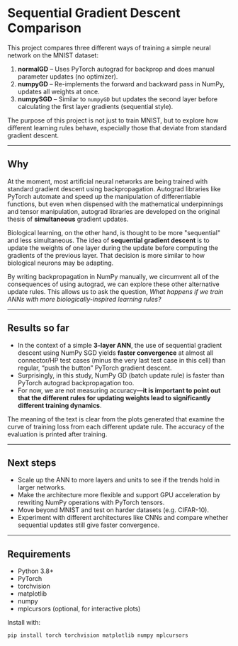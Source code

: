 # Sequential Gradient Descent Comparison

This project compares three different ways of training a simple neural network on the MNIST dataset:

1. **normalGD** – Uses PyTorch autograd for backprop and does manual parameter updates (no optimizer).  
2. **numpyGD** – Re-implements the forward and backward pass in NumPy, updates all weights at once.  
3. **numpySGD** – Similar to `numpyGD` but updates the second layer before calculating the first layer gradients (sequential style).  

The purpose of this project is not just to train MNIST, but to explore how different learning rules behave, especially those that deviate from standard gradient descent.

---

## Why

At the moment, most artificial neural networks are being trained with standard gradient descent using backpropagation.  Autograd libraries like PyTorch automate and speed up the manipulation of differentiable functions, but even when dispensed with the mathematical underpinnings and tensor manipulation, autograd libraries are developed on the original thesis of **simultaneous** gradient updates.  


Biological learning, on the other hand, is thought to be more "sequential" and less simultaneous. The idea of **sequential gradient descent** is to update the weights of one layer during the update before computing the gradients of the previous layer. That decision is more similar to how biological neurons may be adapting.  


By writing backpropagation in NumPy manually, we circumvent all of the consequences of using autograd, we can explore these other alternative update rules. This allows us to ask the question, *What happens if we train ANNs with more biologically-inspired learning rules?*

---

## Results so far

- In the context of a simple **3-layer ANN**, the use of sequential gradient descent using NumPy SGD yields **faster convergence** at almost all connector/HP test cases (minus the very last test case in this cell) than regular, “push the button” PyTorch gradient descent.  
- Surprisingly, in this study, NumPy GD (batch update rule) is faster than PyTorch autograd backpropagation too.  
- For now, we are not measuring accuracy—**it is important to point out that the different rules for updating weights lead to significantly different training dynamics**.  

The meaning of the text is clear from the plots generated that examine the curve of training loss from each different update rule. The accuracy of the evaluation is printed after training.

---

## Next steps

- Scale up the ANN to more layers and units to see if the trends hold in larger networks.  
- Make the architecture more flexible and support GPU acceleration by rewriting NumPy operations with PyTorch tensors.  
- Move beyond MNIST and test on harder datasets (e.g. CIFAR-10).  
- Experiment with different architectures like CNNs and compare whether sequential updates still give faster convergence.  

---

## Requirements

- Python 3.8+  
- PyTorch  
- torchvision  
- matplotlib  
- numpy  
- mplcursors (optional, for interactive plots)

Install with:

```bash
pip install torch torchvision matplotlib numpy mplcursors
